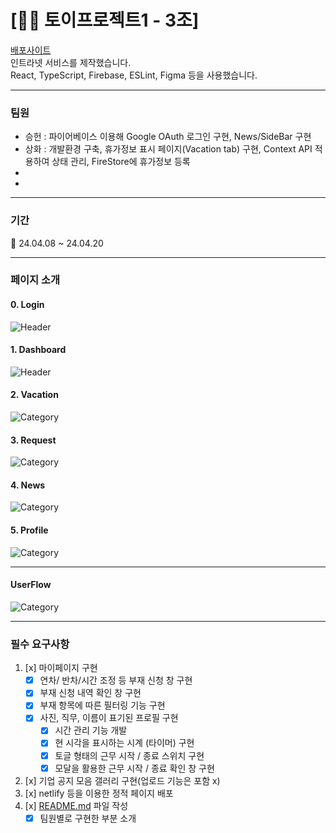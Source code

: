 # **[👨‍💻 토이프로젝트1 - 3조]**

[배포사이트](https://kdt8-toyproject-group3.netlify.app/login)  
인트라넷 서비스를 제작했습니다.  
React, TypeScript, Firebase, ESLint, Figma 등을 사용했습니다.

---

### 팀원

- 승헌 : 파이어베이스 이용해 Google OAuth 로그인 구현, News/SideBar 구현 
- 상화 : 개발환경 구축, 휴가정보 표시 페이지(Vacation tab) 구현, Context API 적용하여 상태 관리, FireStore에 휴가정보 등록
-
-

---

### 기간

📆 24.04.08 ~ 24.04.20

---

### 페이지 소개

#### 0. Login

![Header](/client/public/images/readme/header.png)

#### 1. Dashboard

![Header](/client/public/images/readme/header.png)

#### 2. Vacation

![Category](/client/public/images/readme/category.png)

#### 3. Request

![Category](/client/public/images/readme/add.png)

#### 4. News

![Category](/client/public/images/readme/items.png)

#### 5. Profile

![Category](/client/public/images/readme/footer.png)

---

#### UserFlow

![Category](/client/public/images/readme/userflow.png)

---

### 필수 요구사항

1. [x] 마이페이지 구현
    - [x] 연차/ 반차/시간 조정 등 부재 신청 창 구현
    - [x] 부재 신청 내역 확인 창 구현
    - [x] 부재 항목에 따른 필터링 기능 구현
    - [x] 사진, 직무, 이름이 표기된 프로필 구현
        - [x] 시간 관리 기능 개발
        - [x] 현 시각을 표시하는 시계 (타이머) 구현
        - [x] 토글 형태의 근무 시작 / 종료 스위치 구현
        - [x] 모달을 활용한 근무 시작 / 종료 확인 창 구현
2. [x] 기업 공지 모음 갤러리 구현(업로드 기능은 포함 x)
3. [x] netlify 등을 이용한 정적 페이지 배포
4. [x] [README.md](http://readme.md/) 파일 작성
    - [x] 팀원별로 구현한 부분 소개

